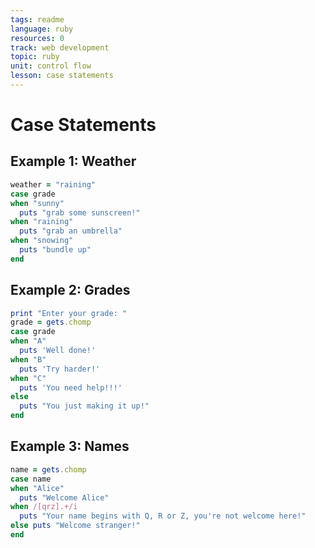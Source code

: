 ```yaml
---
tags: readme
language: ruby
resources: 0
track: web development
topic: ruby
unit: control flow
lesson: case statements
---
```


# Case Statements

## Example 1: Weather

```ruby
weather = "raining"
case grade
when "sunny"
  puts "grab some sunscreen!"
when "raining"
  puts "grab an umbrella"
when "snowing"
  puts "bundle up"
end
```

## Example 2: Grades

```ruby
print "Enter your grade: "
grade = gets.chomp
case grade
when "A"
  puts 'Well done!'
when "B"
  puts 'Try harder!'
when "C"
  puts 'You need help!!!'
else
  puts "You just making it up!"
end
```

## Example 3: Names

```ruby
name = gets.chomp
case name
when "Alice"
  puts "Welcome Alice"
when /[qrz].+/i 
  puts "Your name begins with Q, R or Z, you're not welcome here!" 
else puts "Welcome stranger!" 
end
```
